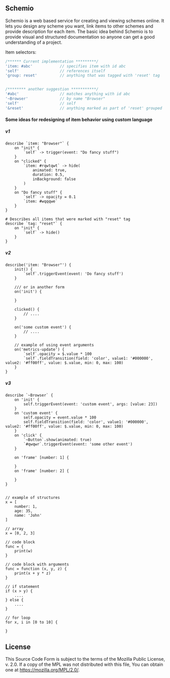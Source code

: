 Schemio
--------------------

Schemio is a web based service for creating and viewing schemes online. It lets you design any scheme you want, link items to other schemes and provide description for each item. The basic idea behind Schemio is to provide visual and structured documentation so anyone can get a good understanding of a project.




Item selectors:
```js
/****** Current implementation *********/
'item: #abc'            // specifies item with id abc
'self'                  // references itself
'group: reset'          // anything that was tagged with 'reset' tag


/******** another suggestion ***********/
'#abc'                  // matches anything with id abc 
'~Browser'              // by name "Browser"
'self'                  // self
'&reset'                // anything marked as part of 'reset' grouped

```



#### Some ideas for redesigning of item behavior using custom language
##### v1
```
describe `item: "Browser"` {
    on "init" {
        `self` -> trigger(event: "Do fancy stuff")
    }
    on "clicked" {
        `item: #rqwtqwt` -> hide(
            animated: true,
            duration: 0.5,
            inBackground: false
        )
    }
    on "Do fancy stuff" {
        `self` -> opacity = 0.1
        `item: #wqqqwe`
    }
}

# Describes all items that were marked with "reset" tag
describe `tag: "reset"` {
    on "init" {
        `self` -> hide()
    }
}
```

##### v2
```
describe('item: "Browser"') {
    init() {
        `self`.triggerEvent(event: 'Do fancy stuff')
    }

    /// or in another form
    on('init') {

    }

    clicked() {
        // ....
    }

    on('some custom event') {
        // ....
    }

    // example of using event arguments
    on('metrics-update') {
        `self`.opacity = $.value * 100
        `self`.fieldTransition(field: 'color', value1: '#000000', value2: '#ff00ff', value: $.value, min: 0, max: 100)
    }
}
```

##### v3
```
describe `~Browser` {
    on 'init' {
        self.triggerEvent(event: 'custom event', args: [value: 23])   
    }
    on 'custom event' { 
        self.opacity = event.value * 100
        self.fieldTransition(field: 'color', value1: '#000000', value2: '#ff00ff', value: $.value, min: 0, max: 100)
    }
    on 'click' {
        `~Button`.show(animated: true)
        `#qwqwr`.triggerEvent(event: 'some other event')
    }

    on 'frame' [number: 1] {

    }
    on 'frame' [number: 2] {

    }
}


// example of structures
x = [
    number: 1,
    age: 35,
    name: 'John'
]

// array
x = [0, 2, 3]

// code block
func = {
    print(w)
}

// code block with arguments
func = function (x, y, z) { 
    print(x + y * z)
}

// if statement
if (x > y) {
    ....
} else {
    ....
}

// for loop
for x, i in [0 to 10] {

}

```


License
---------
This Source Code Form is subject to the terms of the Mozilla Public License, v. 2.0. If a copy of the MPL was not distributed with this file, You can obtain one at https://mozilla.org/MPL/2.0/.
